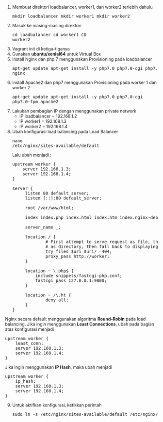 1. Membuat direktori loadbalancer, worker1, dan worker2 terlebih dahulu
        <pre>mkdir loadbalancer
      mkdir worker1
      mkdir worker2</pre>
2. Masuk ke masing-masing direktori
        <pre>cd loadbalancer
      cd worker1
      CD worker2</pre>
3. Vagrant init di ketiga-tiganya
4. Gunakan <strong>ubuntu/xenial64</strong> untuk Virtual Box
5. Install Nginx dan php 7 menggunakan Provisioning pada loadbalancer
        <pre>apt-get update
        apt-get install -y php7.0 php7.0-cgi php7.0-fpm nginx</pre>
6. Install Apache2 dan php7 menggunakan Provisioning pada worker 1 dan worker 2
        <pre>apt-get update
        apt-get install -y php7.0 php7.0-cgi php7.0-fpm apache2</pre>
7. Lakukan pembagian IP dengan menggunakan private network
    * IP loadbalancer = 192.168.1.2
    * IP worker1 = 192.168.1.3
    * IP worker2 = 192.168.1.4
8. Ubah konfigurasi load balancing pada Load Balancer 
        <pre>nano /etc/nginx/sites-available/default</pre>
   Lalu ubah menjadi :
      <pre>upstream worker {
       server 192.168.1.3;
       server 192.168.1.4;
   }
   
   server {
        listen 80 default_server;
        listen [::]:80 default_server;
        
        root /var/www/html;
        
        index index.php index.html index.htm index.nginx-debian.html;
        
        server_name _;
        
        location / {
                # First attempt to serve request as file, then
                # as directory, then fall back to displaying a 404.
                try_files $uri $uri/ =404;
                proxy_pass http://worker;
        }
        
        location ~ \.php$ {
            include snippets/fastcgi-php.conf;
            fastcgi_pass 127.0.0.1:9000;
        }
        
        location ~ /\.ht {
                deny all;
        }
   }</pre>

Nginx secara default menggunakan algoritma <strong>Round-Robin</strong> pada load balancing. Jika ingin menggunakan <strong>Least Connections</strong>, ubah pada bagian atas konfigurasi menjadi
   <pre>upstream worker {
    least_conn;
    server 192.168.1.3;
    server 192.168.1.4;
}</pre>

Jika ingin menggunakan <strong>IP Hash</strong>, maka ubah menjadi
   <pre>upstream worker {
    ip_hash;
    server 192.168.1.3;
    server 192.168.1.4;
}</pre>

9. Untuk aktifkan konfigurasi, ketikkan perintah 
      <pre>sudo ln -s /etc/nginx/sites-available/default /etc/nginx/site-enable/</pre>
